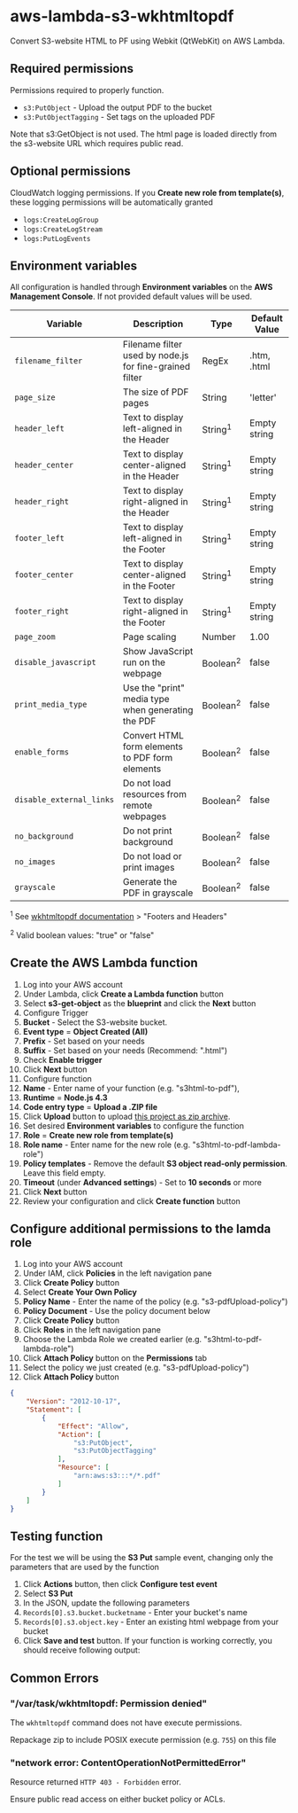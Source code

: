 # aws-lambda-s3-wkhtmltopdf
Convert S3-website HTML to PF using Webkit (QtWebKit) on AWS Lambda.

## Required permissions
Permissions required to properly function.
* `s3:PutObject` - Upload the output PDF to the bucket
* `s3:PutObjectTagging` - Set tags on the uploaded PDF

Note that s3:GetObject is not used. The html page is loaded directly from the s3-website URL which requires public read.

## Optional permissions
CloudWatch logging permissions. If you **Create new role from template(s)**, these logging permissions will be automatically granted
* `logs:CreateLogGroup`
* `logs:CreateLogStream`
* `logs:PutLogEvents`

## Environment variables
All configuration is handled through **Environment variables** on the **AWS Management Console**. If not provided default values will be used.

| Variable | Description | Type | Default Value |
| -------- | ----------- | ---- | ------------- |
| `filename_filter` | Filename filter used by node.js for fine-grained filter | RegEx | .htm, .html |
| `page_size` | The size of PDF pages | String | 'letter' |
| `header_left` | Text to display left-aligned in the Header | String<sup>1</sup> | Empty string |
| `header_center` | Text to display center-aligned in the Header | String<sup>1</sup> | Empty string |
| `header_right` | Text to display right-aligned in the Header | String<sup>1</sup> | Empty string |
| `footer_left` | Text to display left-aligned in the Footer | String<sup>1</sup> | Empty string |
| `footer_center` | Text to display center-aligned in the Footer | String<sup>1</sup> | Empty string |
| `footer_right` | Text to display right-aligned in the Footer | String<sup>1</sup> | Empty string |
| `page_zoom` | Page scaling | Number | 1.00 |
| `disable_javascript` | Show JavaScript run on the webpage | Boolean<sup>2</sup> | false |
| `print_media_type` | Use the "print" media type when generating the PDF | Boolean<sup>2</sup> | false |
| `enable_forms` | Convert HTML form elements to PDF form elements | Boolean<sup>2</sup> | false |
| `disable_external_links` | Do not load resources from remote webpages | Boolean<sup>2</sup> | false |
| `no_background` | Do not print background | Boolean<sup>2</sup> | false |
| `no_images` | Do not load or print images | Boolean<sup>2</sup> | false |
| `grayscale` | Generate the PDF in grayscale | Boolean<sup>2</sup> | false |

<sup>1</sup> See [wkhtmltopdf documentation](http://wkhtmltopdf.org/usage/wkhtmltopdf.txt) > "Footers and Headers"

<sup>2</sup> Valid boolean values: "true" or "false"


## Create the AWS Lambda function

1. Log into your AWS account
2. Under Lambda, click **Create a Lambda function** button
3. Select **s3-get-object** as the **blueprint** and click the **Next** button
4. Configure Trigger
  1. **Bucket** - Select the S3-website bucket.
  2. **Event type** = **Object Created (All)**
  3. **Prefix** - Set based on your needs
  4. **Suffix** - Set based on your needs (Recommend: ".html")
  5. Check **Enable trigger**
  6. Click **Next** button
5. Configure function
  1. **Name** - Enter name of your function (e.g. "s3html-to-pdf"), 
  2. **Runtime** = **Node.js 4.3**
  3. **Code entry type** = **Upload a .ZIP file**
  4. Click **Upload** button to upload [this project as zip archive](https://github.com/jpaolin/aws-lambda-s3-wkhtmltopdf/releases/download/0.1/wkhtmltopdf.zip).
  5. Set desired **Environment variables** to configure the function
  6. **Role** = **Create new role from template(s)**
  7. **Role name** - Enter name for the new role (e.g. "s3html-to-pdf-lambda-role")
  9. **Policy templates** - Remove the default **S3 object read-only permission**. Leave this field empty.
  10. **Timeout** (under **Advanced settings**) - Set to **10 seconds** or more
  11. Click **Next** button
6. Review your configuration and click **Create function** button


## Configure additional permissions to the lamda role

1. Log into your AWS account
2. Under IAM, click **Policies** in the left navigation pane
3. Click **Create Policy** button
4. Select **Create Your Own Policy**
  1. **Policy Name** - Enter the name of the policy (e.g. "s3-pdfUpload-policy")
  2. **Policy Document** - Use the policy document below
  3. Click **Create Policy** button
5. Click **Roles** in the left navigation pane
6. Choose the Lambda Role we created earlier (e.g. "s3html-to-pdf-lambda-role")
  1. Click **Attach Policy** button on the **Permissions** tab
  2. Select the policy we just created (e.g. "s3-pdfUpload-policy")
  3. Click **Attach Policy** button

```json
{
    "Version": "2012-10-17",
    "Statement": [
        {
            "Effect": "Allow",
            "Action": [
                "s3:PutObject",
                "s3:PutObjectTagging"
            ],
            "Resource": [
                "arn:aws:s3:::*/*.pdf"
            ]
        }
    ]
}
```


## Testing function
For the test we will be using the **S3 Put** sample event, changing only the parameters that are used by the function

1. Click **Actions** button, then click **Configure test event**
2. Select **S3 Put**
3. In the JSON, update the following parameters
  1. `Records[0].s3.bucket.bucketname` - Enter your bucket's name
  2. `Records[0].s3.object.key` - Enter an existing html webpage from your bucket
4. Click **Save and test** button. If your function is working correctly, you should receive following output:


## Common Errors
### "/var/task/wkhtmltopdf: Permission denied"
The `wkhtmltopdf` command does not have execute permissions. 

Repackage zip to include POSIX execute permission (e.g. `755`) on this file


### "network error: ContentOperationNotPermittedError"
Resource returned `HTTP 403 - Forbidden` error. 

Ensure public read access on either bucket policy or ACLs.
